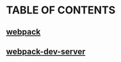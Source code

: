 # TABLE OF CONTENTS

## [webpack](./webpack/webpack.md)
## [webpack-dev-server](./webpack/webpack-dev-server.md)

